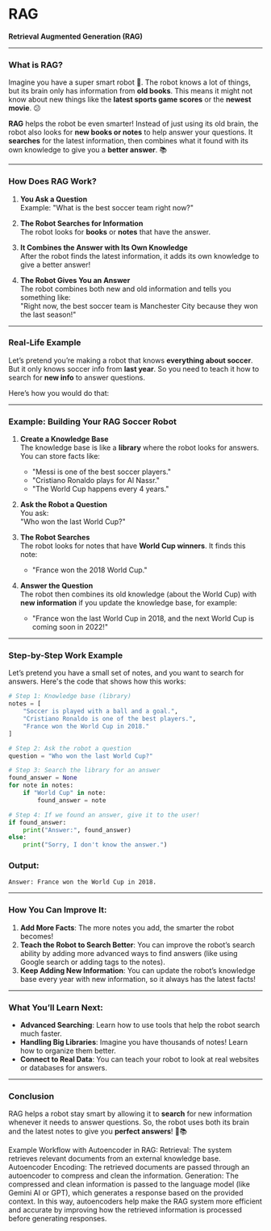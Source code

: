 # RAG
 **Retrieval Augmented Generation (RAG)**

---

### **What is RAG?**

Imagine you have a super smart robot 🧠. The robot knows a lot of things, but its brain only has information from **old books**. This means it might not know about new things like the **latest sports game scores** or the **newest movie**. 😕  

**RAG** helps the robot be even smarter! Instead of just using its old brain, the robot also looks for **new books or notes** to help answer your questions. It **searches** for the latest information, then combines what it found with its own knowledge to give you a **better answer**. 📚

---

### **How Does RAG Work?**

1. **You Ask a Question**  
   Example: "What is the best soccer team right now?"

2. **The Robot Searches for Information**  
   The robot looks for **books** or **notes** that have the answer.

3. **It Combines the Answer with Its Own Knowledge**  
   After the robot finds the latest information, it adds its own knowledge to give a better answer!

4. **The Robot Gives You an Answer**  
   The robot combines both new and old information and tells you something like:  
   "Right now, the best soccer team is Manchester City because they won the last season!"

---

### **Real-Life Example**

Let’s pretend you’re making a robot that knows **everything about soccer**. But it only knows soccer info from **last year**. So you need to teach it how to search for **new info** to answer questions. 

Here’s how you would do that:

---

### **Example: Building Your RAG Soccer Robot**

1. **Create a Knowledge Base**  
   The knowledge base is like a **library** where the robot looks for answers. You can store facts like:
   - "Messi is one of the best soccer players."
   - "Cristiano Ronaldo plays for Al Nassr."
   - "The World Cup happens every 4 years."

2. **Ask the Robot a Question**  
   You ask:  
   "Who won the last World Cup?"

3. **The Robot Searches**  
   The robot looks for notes that have **World Cup winners**. It finds this note:  
   - "France won the 2018 World Cup."

4. **Answer the Question**  
   The robot then combines its old knowledge (about the World Cup) with **new information** if you update the knowledge base, for example:  
   - "France won the last World Cup in 2018, and the next World Cup is coming soon in 2022!"

---

### **Step-by-Step Work Example**

Let’s pretend you have a small set of notes, and you want to search for answers. Here's the code that shows how this works:

```python
# Step 1: Knowledge base (library)
notes = [
    "Soccer is played with a ball and a goal.",
    "Cristiano Ronaldo is one of the best players.",
    "France won the World Cup in 2018."
]

# Step 2: Ask the robot a question
question = "Who won the last World Cup?"

# Step 3: Search the library for an answer
found_answer = None
for note in notes:
    if "World Cup" in note:
        found_answer = note

# Step 4: If we found an answer, give it to the user!
if found_answer:
    print("Answer:", found_answer)
else:
    print("Sorry, I don't know the answer.")

```

### **Output:**
```
Answer: France won the World Cup in 2018.
```

---

### **How You Can Improve It:**

1. **Add More Facts**: The more notes you add, the smarter the robot becomes!
2. **Teach the Robot to Search Better**: You can improve the robot’s search ability by adding more advanced ways to find answers (like using Google search or adding tags to the notes).
3. **Keep Adding New Information**: You can update the robot’s knowledge base every year with new information, so it always has the latest facts!

---

### **What You’ll Learn Next:**

- **Advanced Searching**: Learn how to use tools that help the robot search much faster.
- **Handling Big Libraries**: Imagine you have thousands of notes! Learn how to organize them better.
- **Connect to Real Data**: You can teach your robot to look at real websites or databases for answers.

---

### **Conclusion**

RAG helps a robot stay smart by allowing it to **search** for new information whenever it needs to answer questions. So, the robot uses both its brain and the latest notes to give you **perfect answers**! 🧠📚

Example Workflow with Autoencoder in RAG:
Retrieval: The system retrieves relevant documents from an external knowledge base.
Autoencoder Encoding: The retrieved documents are passed through an autoencoder to compress and clean the information.
Generation: The compressed and clean information is passed to the language model (like Gemini AI or GPT), which generates a response based on the provided context.
In this way, autoencoders help make the RAG system more efficient and accurate by improving how the retrieved information is processed before generating responses.
